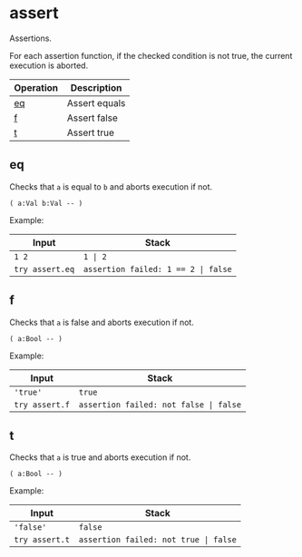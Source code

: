 <!-- import: assert -->

# assert

Assertions.

For each assertion function, if the checked condition is not true, the current execution is aborted.

<!-- index -->

| Operation             | Description
|-----------------------|-----------------------
| [eq](#eq)             | Assert equals
| [f](#f)               | Assert false
| [t](#t)               | Assert true


## eq

Checks that `a` is equal to `b` and aborts execution if not.

    ( a:Val b:Val -- )

Example:

<!-- test: eq -->

| Input           | Stack
|-----------------|-------------
| `1 2`           | `1 \| 2`
| `try assert.eq` | `assertion failed: 1 == 2 \| false`


## f

Checks that `a` is false and aborts execution if not.

    ( a:Bool -- )

Example:

<!-- test: f -->

| Input           | Stack
|-----------------|-------------
| `'true'`        | `true`
| `try assert.f`  | `assertion failed: not false \| false`


## t

Checks that `a` is true and aborts execution if not.

    ( a:Bool -- )

Example:

<!-- test: t -->

| Input           | Stack
|-----------------|-------------
| `'false'`       | `false`
| `try assert.t`  | `assertion failed: not true \| false`



